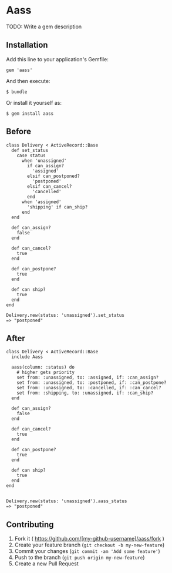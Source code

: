 # Aass

TODO: Write a gem description

## Installation

Add this line to your application's Gemfile:

    gem 'aass'

And then execute:

    $ bundle

Or install it yourself as:

    $ gem install aass

## Before

```
class Delivery < ActiveRecord::Base
  def set_status
    case status
      when 'unassigned'
        if can_assign?
          'assigned'
        elsif can_postponed?
          'postponed'
        elsif can_cancel?
          'cancelled'
        end
      when 'assigned'
        'shipping' if can_ship?
      end
  end

  def can_assign?
    false
  end

  def can_cancel?
    true
  end

  def can_postpone?
    true
  end

  def can ship?
    true
  end
end

Delivery.new(status: 'unassigned').set_status
=> "postponed"
```


## After

```
class Delivery < ActiveRecord::Base
  include Aass

  aass(column: :status) do
    # higher gets priority
    set from: :unassigned, to: :assigned, if: :can_assign?
    set from: :unassigned, to: :postponed, if: :can_postpone?
    set from: :unassigned, to: :cancelled, if: :can_cancel?
    set from: :shipping, to: :unassigned, if: :can_ship?
  end

  def can_assign?
    false
  end

  def can_cancel?
    true
  end

  def can_postpone?
    true
  end

  def can ship?
    true
  end
end


Delivery.new(status: 'unassigned').aass_status
=> "postponed"
```


## Contributing

1. Fork it ( https://github.com/[my-github-username]/aass/fork )
2. Create your feature branch (`git checkout -b my-new-feature`)
3. Commit your changes (`git commit -am 'Add some feature'`)
4. Push to the branch (`git push origin my-new-feature`)
5. Create a new Pull Request
